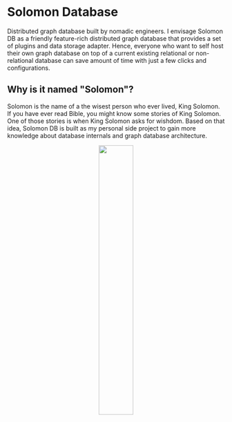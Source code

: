 # Solomon Database
Distributed graph database built by nomadic engineers. I envisage Solomon DB as a friendly feature-rich distributed graph database that provides a set of plugins and data storage adapter. Hence, everyone who want to self host their own graph database on top of a current existing relational or non-relational database can save amount of time with just a few clicks and configurations.

## Why is it named "Solomon"?
Solomon is the name of a the wisest person who ever lived, King Solomon. If you have ever read Bible, you might know some stories of King Solomon. One of those stories is when King Solomon asks for wishdom. Based on that idea, Solomon DB is built as my personal side project to gain more knowledge about database internals and graph database architecture. 
<p align="center">
<img src="https://user-images.githubusercontent.com/56880684/199544556-3041faca-b702-4316-8ffe-6fd534682e5d.jpeg" width="40%"/>
</p>

